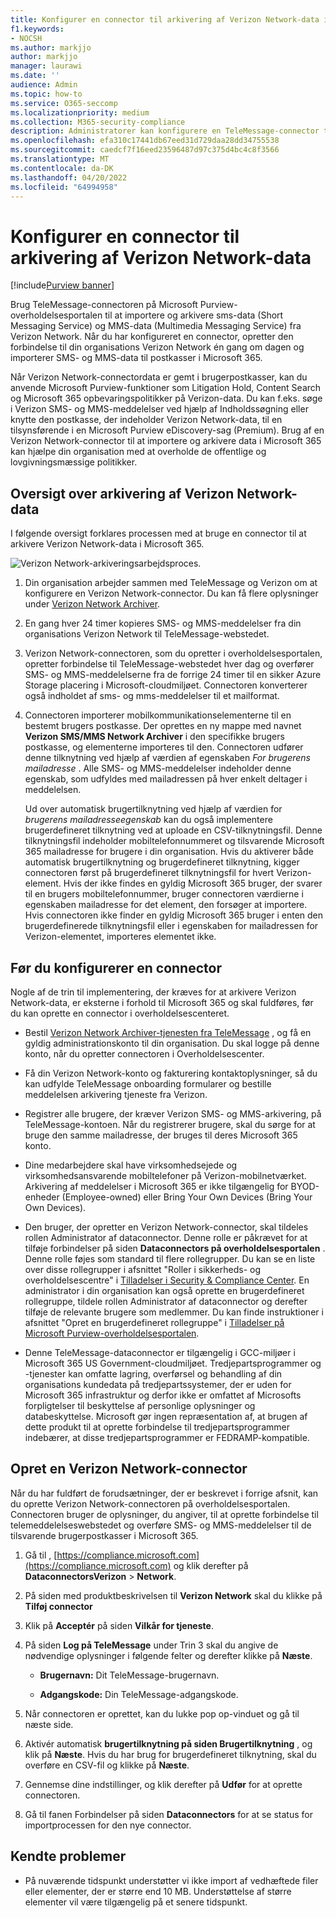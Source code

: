 ```yaml
---
title: Konfigurer en connector til arkivering af Verizon Network-data i Microsoft 365
f1.keywords:
- NOCSH
ms.author: markjjo
author: markjjo
manager: laurawi
ms.date: ''
audience: Admin
ms.topic: how-to
ms.service: O365-seccomp
ms.localizationpriority: medium
ms.collection: M365-security-compliance
description: Administratorer kan konfigurere en TeleMessage-connector til at importere og arkivere SMS- og MMS-data fra Verizon Network i Microsoft 365. Det giver dig mulighed for at arkivere data fra tredjepartsdatakilder i Microsoft 365 så du kan bruge funktioner til overholdelse af angivne standarder, f.eks. juridisk bevarelse, indholdssøgning og opbevaringspolitikker til at administrere din organisations tredjepartsdata.
ms.openlocfilehash: efa310c17441db67eed31d729daa28dd34755538
ms.sourcegitcommit: caedcf7f16eed23596487d97c375d4bc4c8f3566
ms.translationtype: MT
ms.contentlocale: da-DK
ms.lasthandoff: 04/20/2022
ms.locfileid: "64994958"
---
```

# <a name="set-up-a-connector-to-archive-verizon-network-data"></a>Konfigurer en connector til arkivering af Verizon Network-data

[!include[Purview banner](../includes/purview-rebrand-banner.md)]

Brug TeleMessage-connectoren på Microsoft Purview-overholdelsesportalen til at importere og arkivere sms-data (Short Messaging Service) og MMS-data (Multimedia Messaging Service) fra Verizon Network. Når du har konfigureret en connector, opretter den forbindelse til din organisations Verizon Network én gang om dagen og importerer SMS- og MMS-data til postkasser i Microsoft 365.

Når Verizon Network-connectordata er gemt i brugerpostkasser, kan du anvende Microsoft Purview-funktioner som Litigation Hold, Content Search og Microsoft 365 opbevaringspolitikker på Verizon-data. Du kan f.eks. søge i Verizon SMS- og MMS-meddelelser ved hjælp af Indholdssøgning eller knytte den postkasse, der indeholder Verizon Network-data, til en tilsynsførende i en Microsoft Purview eDiscovery-sag (Premium). Brug af en Verizon Network-connector til at importere og arkivere data i Microsoft 365 kan hjælpe din organisation med at overholde de offentlige og lovgivningsmæssige politikker.

## <a name="overview-of-archiving-verizon-network-data"></a>Oversigt over arkivering af Verizon Network-data

I følgende oversigt forklares processen med at bruge en connector til at arkivere Verizon Network-data i Microsoft 365.

![Verizon Network-arkiveringsarbejdsproces.](../media/VerizonNetworkConnectorWorkflow.png)

1. Din organisation arbejder sammen med TeleMessage og Verizon om at konfigurere en Verizon Network-connector. Du kan få flere oplysninger under [Verizon Network Archiver](https://www.telemessage.com/office365-activation-for-verizon-network-archiver/).

2. En gang hver 24 timer kopieres SMS- og MMS-meddelelser fra din organisations Verizon Network til TeleMessage-webstedet.

3. Verizon Network-connectoren, som du opretter i overholdelsesportalen, opretter forbindelse til TeleMessage-webstedet hver dag og overfører SMS- og MMS-meddelelserne fra de forrige 24 timer til en sikker Azure Storage placering i Microsoft-cloudmiljøet. Connectoren konverterer også indholdet af sms- og mms-meddelelser til et mailformat.

4. Connectoren importerer mobilkommunikationselementerne til en bestemt brugers postkasse. Der oprettes en ny mappe med navnet **Verizon SMS/MMS Network Archiver** i den specifikke brugers postkasse, og elementerne importeres til den. Connectoren udfører denne tilknytning ved hjælp af værdien af egenskaben *For brugerens mailadresse* . Alle SMS- og MMS-meddelelser indeholder denne egenskab, som udfyldes med mailadressen på hver enkelt deltager i meddelelsen.

   Ud over automatisk brugertilknytning ved hjælp af værdien for *brugerens mailadresseegenskab* kan du også implementere brugerdefineret tilknytning ved at uploade en CSV-tilknytningsfil. Denne tilknytningsfil indeholder mobiltelefonnummeret og tilsvarende Microsoft 365 mailadresse for brugere i din organisation. Hvis du aktiverer både automatisk brugertilknytning og brugerdefineret tilknytning, kigger connectoren først på brugerdefineret tilknytningsfil for hvert Verizon-element. Hvis der ikke findes en gyldig Microsoft 365 bruger, der svarer til en brugers mobiltelefonnummer, bruger connectoren værdierne i egenskaben mailadresse for det element, den forsøger at importere. Hvis connectoren ikke finder en gyldig Microsoft 365 bruger i enten den brugerdefinerede tilknytningsfil eller i egenskaben for mailadressen for Verizon-elementet, importeres elementet ikke.

## <a name="before-you-set-up-a-connector"></a>Før du konfigurerer en connector

Nogle af de trin til implementering, der kræves for at arkivere Verizon Network-data, er eksterne i forhold til Microsoft 365 og skal fuldføres, før du kan oprette en connector i overholdelsescenteret.

- Bestil [Verizon Network Archiver-tjenesten fra TeleMessage](https://www.telemessage.com/mobile-archiver/order-mobile-archiver-for-o365) , og få en gyldig administrationskonto til din organisation. Du skal logge på denne konto, når du opretter connectoren i Overholdelsescenter.

- Få din Verizon Network-konto og fakturering kontaktoplysninger, så du kan udfylde TeleMessage onboarding formularer og bestille meddelelsen arkivering tjeneste fra Verizon.

- Registrer alle brugere, der kræver Verizon SMS- og MMS-arkivering, på TeleMessage-kontoen. Når du registrerer brugere, skal du sørge for at bruge den samme mailadresse, der bruges til deres Microsoft 365 konto.

- Dine medarbejdere skal have virksomhedsejede og virksomhedsansvarende mobiltelefoner på Verizon-mobilnetværket. Arkivering af meddelelser i Microsoft 365 er ikke tilgængelig for BYOD-enheder (Employee-owned) eller Bring Your Own Devices (Bring Your Own Devices).

- Den bruger, der opretter en Verizon Network-connector, skal tildeles rollen Administrator af dataconnector. Denne rolle er påkrævet for at tilføje forbindelser på siden **Dataconnectors på overholdelsesportalen** . Denne rolle føjes som standard til flere rollegrupper. Du kan se en liste over disse rollegrupper i afsnittet "Roller i sikkerheds- og overholdelsescentre" i [Tilladelser i Security & Compliance Center](../security/office-365-security/permissions-in-the-security-and-compliance-center.md#roles-in-the-security--compliance-center). En administrator i din organisation kan også oprette en brugerdefineret rollegruppe, tildele rollen Administrator af dataconnector og derefter tilføje de relevante brugere som medlemmer. Du kan finde instruktioner i afsnittet "Opret en brugerdefineret rollegruppe" i [Tilladelser på Microsoft Purview-overholdelsesportalen](microsoft-365-compliance-center-permissions.md#create-a-custom-role-group).

- Denne TeleMessage-dataconnector er tilgængelig i GCC-miljøer i Microsoft 365 US Government-cloudmiljøet. Tredjepartsprogrammer og -tjenester kan omfatte lagring, overførsel og behandling af din organisations kundedata på tredjepartssystemer, der er uden for Microsoft 365 infrastruktur og derfor ikke er omfattet af Microsofts forpligtelser til beskyttelse af personlige oplysninger og databeskyttelse. Microsoft gør ingen repræsentation af, at brugen af dette produkt til at oprette forbindelse til tredjepartsprogrammer indebærer, at disse tredjepartsprogrammer er FEDRAMP-kompatible.

## <a name="create-a-verizon-network-connector"></a>Opret en Verizon Network-connector

Når du har fuldført de forudsætninger, der er beskrevet i forrige afsnit, kan du oprette Verizon Network-connectoren på overholdelsesportalen. Connectoren bruger de oplysninger, du angiver, til at oprette forbindelse til telemeddelelseswebstedet og overføre SMS- og MMS-meddelelser til de tilsvarende brugerpostkasser i Microsoft 365.

1. Gå til , [https://compliance.microsoft.com](https://compliance.microsoft.com) og klik derefter på **DataconnectorsVerizon** >  **Network**.

2. På siden med produktbeskrivelsen til **Verizon Network** skal du klikke på **Tilføj connector**

3. Klik på **Acceptér** på siden **Vilkår for tjeneste**.

4. På siden **Log på TeleMessage** under Trin 3 skal du angive de nødvendige oplysninger i følgende felter og derefter klikke på **Næste**.
  
   - **Brugernavn:** Dit TeleMessage-brugernavn.

   - **Adgangskode:** Din TeleMessage-adgangskode.

5. Når connectoren er oprettet, kan du lukke pop op-vinduet og gå til næste side.

6. Aktivér automatisk **brugertilknytning på siden Brugertilknytning** , og klik på **Næste**. Hvis du har brug for brugerdefineret tilknytning, skal du overføre en CSV-fil og klikke på **Næste**.

7. Gennemse dine indstillinger, og klik derefter på **Udfør** for at oprette connectoren.

8. Gå til fanen Forbindelser på siden **Dataconnectors** for at se status for importprocessen for den nye connector.

## <a name="known-issues"></a>Kendte problemer

- På nuværende tidspunkt understøtter vi ikke import af vedhæftede filer eller elementer, der er større end 10 MB. Understøttelse af større elementer vil være tilgængelig på et senere tidspunkt.